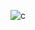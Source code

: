 ![c](https://user-images.githubusercontent.com/51353092/143827395-65b98ee3-a0e5-41b2-a43a-f1bd917568e7.jpg)
